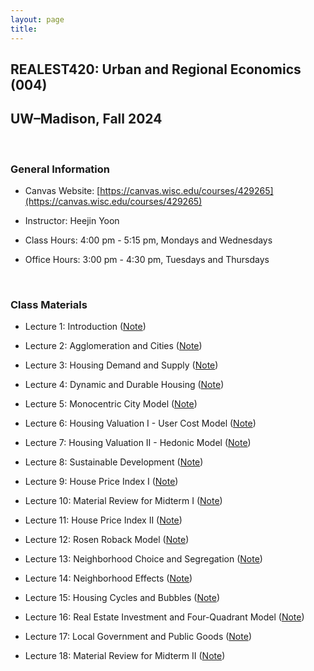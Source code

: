 ```yaml
---
layout: page
title: 　
---
```


## **REALEST420: Urban and Regional Economics (004)**
## UW&ndash;Madison, Fall 2024

<br/> 

### General Information

 - Canvas Website: [https://canvas.wisc.edu/courses/429265](https://canvas.wisc.edu/courses/429265)

 - Instructor: Heejin Yoon

 - Class Hours: 4:00 pm - 5:15 pm, Mondays and Wednesdays
 
 - Office Hours: 3:00 pm - 4:30 pm, Tuesdays and Thursdays

<br/> 

### Class Materials

 - Lecture 1: Introduction ([Note](RE420/RE420_Lecture1_Introduction.pdf))
 
 - Lecture 2: Agglomeration and Cities ([Note](RE420/RE420_Lecture2_Agglomeration_and_Cities.pdf))
 
 - Lecture 3: Housing Demand and Supply ([Note](RE420/RE420_Lecture3_Housing_Demand_and_Supply.pdf))

 - Lecture 4: Dynamic and Durable Housing ([Note](RE420/RE420_Lecture4_Dynamic_and_Durable_Housing.pdf))

 - Lecture 5: Monocentric City Model ([Note](RE420/RE420_Lecture5_Monocentric_City.pdf))

 - Lecture 6: Housing Valuation I - User Cost Model ([Note](RE420/RE420_Lecture5_Monocentric_City.pdf))

 - Lecture 7: Housing Valuation II - Hedonic Model ([Note](RE420/RE420_Lecture5_Monocentric_City.pdf))

 - Lecture 8: Sustainable Development ([Note](RE420/RE420_Lecture5_Monocentric_City.pdf))

 - Lecture 9: House Price Index I ([Note](RE420/RE420_Lecture5_Monocentric_City.pdf))

 - Lecture 10: Material Review for Midterm I ([Note](RE420/RE420_Lecture5_Monocentric_City.pdf))

 - Lecture 11: House Price Index II ([Note](RE420/RE420_Lecture5_Monocentric_City.pdf))

 - Lecture 12: Rosen Roback Model ([Note](RE420/RE420_Lecture5_Monocentric_City.pdf))

 - Lecture 13: Neighborhood Choice and Segregation ([Note](RE420/RE420_Lecture5_Monocentric_City.pdf))

 - Lecture 14: Neighborhood Effects ([Note](RE420/RE420_Lecture5_Monocentric_City.pdf))

 - Lecture 15: Housing Cycles and Bubbles ([Note](RE420/RE420_Lecture5_Monocentric_City.pdf))

 - Lecture 16: Real Estate Investment and Four-Quadrant Model ([Note](RE420/RE420_Lecture5_Monocentric_City.pdf))

 - Lecture 17: Local Government and Public Goods ([Note](RE420/RE420_Lecture5_Monocentric_City.pdf))

 - Lecture 18: Material Review for Midterm II ([Note](RE420/RE420_Lecture5_Monocentric_City.pdf))

<br/>

